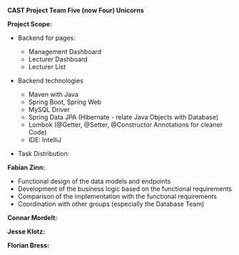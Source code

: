 
**CAST Project Team Five (now Four) Unicorns**

**Project Scope:**

- Backend for pages:
  - Management Dashboard
  - Lecturer Dashboard
  - Lecturer List

- Backend technologies
  - Maven with Java
  - Spring Boot, Spring Web
  - MySQL Driver
  - Spring Data JPA (Hibernate - relate Java Objects with Database)
  - Lombok (@Getter, @Setter, @Constructor Annotations for cleaner Code)
  - IDE: IntelliJ

- Task Distribution:

**Fabian Zinn:**
  - Functional design of the data models and endpoints
  - Development of the business logic based on the functional requirements
  - Comparison of the implementation with the functional requirements
  - Coordination with other groups (especially the Database Team)

**Connar Mordelt:**

**Jesse Klotz:**

**Florian Bress:**
